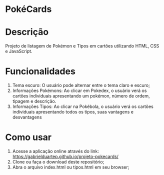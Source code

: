 # PokéCards
# Descrição
  Projeto de listagem de Pokémon e Tipos em cartões utilizando HTML, CSS e JavaScript.
# Funcionalidades
  1. Tema escuro: O usuário pode alternar entre o tema claro e escuro;
  2. Informações Pokémons: Ao clicar em Pokedex, o usuário verá os cartões individuais apresentando um pokémon, número de ordem, tipagem e descrição.
  3. Informações Tipos: Ao clicar na Pokébola, o usuário verá os cartões individuais apresentando todos os tipos, suas vantagens e desvantagens
# Como usar
  1. Acesse a aplicação online através do link: https://gabrielduartep.github.io/projeto-pokecards/
  2. Clone ou faça o download deste repositório;
  3. Abra o arquivo index.html ou tipos.html em seu browser;

